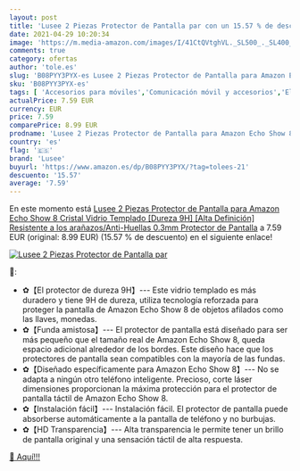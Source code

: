 ```yaml
---
layout: post
title: 'Lusee 2 Piezas Protector de Pantalla par con un 15.57 % de descuento'
date: 2021-04-29 10:20:34
image: 'https://m.media-amazon.com/images/I/41CtQVtghVL._SL500_._SL400_.jpg'
comments: true
category: ofertas
author: 'tole.es'
slug: 'B08PYY3PYX-es Lusee 2 Piezas Protector de Pantalla para Amazon Echo Show...'
sku: 'B08PYY3PYX-es'
tags: [ 'Accesorios para móviles','Comunicación móvil y accesorios','Electrónica','Mantenimiento, cuidado y reparaciones de teléfonos móviles','Protectores de pantalla para móviles','amazon','echo','lusee', ]
actualPrice: 7.59 EUR
currency: EUR
price: 7.59
comparePrice: 8.99 EUR
prodname: 'Lusee 2 Piezas Protector de Pantalla para Amazon Echo Show 8 Cristal Vidrio Templado [Dureza 9H] [Alta Definición] Resistente a los arañazos/Anti-Huellas 0.3mm Protector de Pantalla'
country: 'es'
flag: '🇪🇸'
brand: 'Lusee'
buyurl: 'https://www.amazon.es/dp/B08PYY3PYX/?tag=tolees-21'
descuento: '15.57'
average: '7.59'
---
```


En este momento está [Lusee 2 Piezas Protector de Pantalla para Amazon Echo Show 8 Cristal Vidrio Templado [Dureza 9H] [Alta Definición] Resistente a los arañazos/Anti-Huellas 0.3mm Protector de Pantalla](https://www.amazon.es/dp/B08PYY3PYX/?tag=tolees-21) a 7.59 EUR (original: 8.99 EUR) (15.57 %  de descuento) en el siguiente enlace!

[![Lusee 2 Piezas Protector de Pantalla par](https://m.media-amazon.com/images/I/41CtQVtghVL._SL500_._SL400_.jpg)](https://www.amazon.es/dp/B08PYY3PYX/?tag=tolees-21)

🔎:

- ✿【El protector de dureza 9H】--- Este vidrio templado es más duradero y tiene 9H de dureza, utiliza tecnología reforzada para proteger la pantalla de Amazon Echo Show 8 de objetos afilados como las llaves, monedas.
- ✿【Funda amistosa】--- El protector de pantalla está diseñado para ser más pequeño que el tamaño real de Amazon Echo Show 8, queda espacio adicional alrededor de los bordes. Este diseño hace que los protectores de pantalla sean compatibles con la mayoría de las fundas.
- ✿【Diseñado específicamente para Amazon Echo Show 8】--- No se adapta a ningún otro teléfono inteligente. Precioso, corte láser dimensiones proporcionan la máxima protección para el protector de pantalla táctil de Amazon Echo Show 8.
- ✿【Instalación fácil】--- Instalación fácil. El protector de pantalla puede absorberse automáticamente a la pantalla de teléfono y no burbujas.
- ✿【HD Transparencia】--- Alta transparencia le permite tener un brillo de pantalla original y una sensación táctil de alta respuesta.

[🛒 Aquí!!!](https://www.amazon.es/dp/B08PYY3PYX/?tag=tolees-21)
